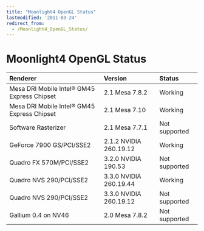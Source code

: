 ```yaml
---
title: "Moonlight4 OpenGL Status"
lastmodified: '2011-03-24'
redirect_from:
  - /Moonlight4_OpenGL_Status/
---
```


Moonlight4 OpenGL Status
========================

|Renderer|Version|Status|
|:-------|:------|:-----|
|Mesa DRI Mobile Intel® GM45 Express Chipset|2.1 Mesa 7.8.2|Working|
|Mesa DRI Mobile Intel® GM45 Express Chipset|2.1 Mesa 7.10|Working|
|Software Rasterizer|2.1 Mesa 7.7.1|Not supported|
|GeForce 7900 GS/PCI/SSE2|2.1.2 NVIDIA 260.19.12|Working|
|Quadro FX 570M/PCI/SSE2|3.2.0 NVIDIA 190.53|Not supported|
|Quadro NVS 290/PCI/SSE2|3.3.0 NVIDIA 260.19.44|Working|
|Quadro NVS 290/PCI/SSE2|3.3.0 NVIDIA 260.19.12|Not supported|
|Gallium 0.4 on NV46|2.0 Mesa 7.8.2|Not supported|
